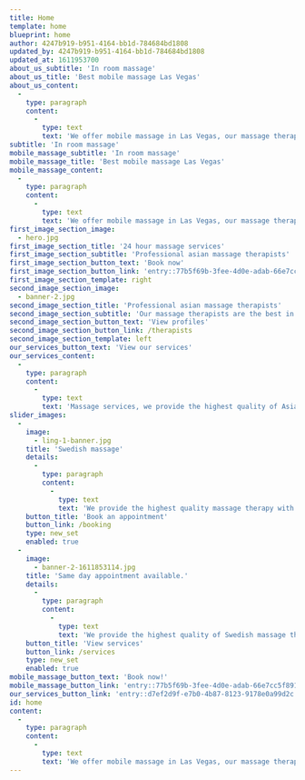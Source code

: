 ```yaml
---
title: Home
template: home
blueprint: home
author: 4247b919-b951-4164-bb1d-784684bd1808
updated_by: 4247b919-b951-4164-bb1d-784684bd1808
updated_at: 1611953700
about_us_subtitle: 'In room massage'
about_us_title: 'Best mobile massage Las Vegas'
about_us_content:
  -
    type: paragraph
    content:
      -
        type: text
        text: 'We offer mobile massage in Las Vegas, our massage therapists will travel yo tour location and provide a relaxing massage. Our massage therapists are professional and experienced.'
subtitle: 'In room massage'
mobile_massage_subtitle: 'In room massage'
mobile_massage_title: 'Best mobile massage Las Vegas'
mobile_massage_content:
  -
    type: paragraph
    content:
      -
        type: text
        text: 'We offer mobile massage in Las Vegas, our massage therapists will travel yo tour location and provide a relaxing massage. Our massage therapists are professional and experienced.'
first_image_section_image:
  - hero.jpg
first_image_section_title: '24 hour massage services'
first_image_section_subtitle: 'Professional asian massage therapists'
first_image_section_button_text: 'Book now'
first_image_section_button_link: 'entry::77b5f69b-3fee-4d0e-adab-66e7cc5f8911'
first_image_section_template: right
second_image_section_image:
  - banner-2.jpg
second_image_section_title: 'Professional asian massage therapists'
second_image_section_subtitle: 'Our massage therapists are the best in Las Vegas!'
second_image_section_button_text: 'View profiles'
second_image_section_button_link: /therapists
second_image_section_template: left
our_services_button_text: 'View our services'
our_services_content:
  -
    type: paragraph
    content:
      -
        type: text
        text: 'Massage services, we provide the highest quality of Asian massage therapy with 24 hour on-demand massage, mobile massage therapy in Las Vegas, Same day appointment available.'
slider_images:
  -
    image:
      - ling-1-banner.jpg
    title: 'Swedish massage'
    details:
      -
        type: paragraph
        content:
          -
            type: text
            text: 'We provide the highest quality massage therapy with 24 hour on-demand service in Las Vegas.'
    button_title: 'Book an appointment'
    button_link: /booking
    type: new_set
    enabled: true
  -
    image:
      - banner-2-1611853114.jpg
    title: 'Same day appointment available.'
    details:
      -
        type: paragraph
        content:
          -
            type: text
            text: 'We provide the highest quality of Swedish massage therapy with 24 hour on-demand massage in Las Vegs.'
    button_title: 'View services'
    button_link: /services
    type: new_set
    enabled: true
mobile_massage_button_text: 'Book now!'
mobile_massage_button_link: 'entry::77b5f69b-3fee-4d0e-adab-66e7cc5f8911'
our_services_button_link: 'entry::d7ef2d9f-e7b0-4b87-8123-9178e0a99d2c'
id: home
content:
  -
    type: paragraph
    content:
      -
        type: text
        text: 'We offer mobile massage in Las Vegas, our massage therapists will travel yo tour location and provide a relaxing massage. Our massage therapists are professional and experienced.'
---
```

